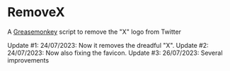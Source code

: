 # RemoveX
A [Greasemonkey](https://www.greasespot.net/) script to remove the "X" logo from Twitter

Update #1: 24/07/2023: Now it removes the dreadful "X".
Update #2: 24/07/2023: Now also fixing the favicon.
Update #3: 26/07/2023: Several improvements
